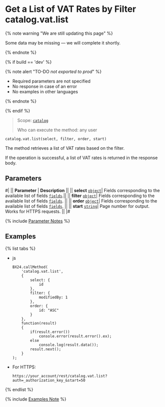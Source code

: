 # Get a List of VAT Rates by Filter catalog.vat.list

{% note warning "We are still updating this page" %}

Some data may be missing — we will complete it shortly.

{% endnote %}

{% if build == 'dev' %}

{% note alert "TO-DO _not exported to prod_" %}

- Required parameters are not specified
- No response in case of an error
- No examples in other languages
  
{% endnote %}

{% endif %}

> Scope: [`catalog`](../../scopes/permissions.md)
>
> Who can execute the method: any user

```http
catalog.vat.list(select, filter, order, start)
```

The method retrieves a list of VAT rates based on the filter.

If the operation is successful, a list of VAT rates is returned in the response body.

## Parameters

#|
|| **Parameter** | **Description** ||
|| **select** 
[`object`](../../data-types.md)| Fields corresponding to the available list of fields [`fields`](catalog-vat-get-fields.md).||
|| **filter** 
[`object`](../../data-types.md)| Fields corresponding to the available list of fields [`fields`](catalog-vat-get-fields.md). ||
|| **order**
[`object`](../../data-types.md)| Fields corresponding to the available list of fields [`fields`](catalog-vat-get-fields.md). ||
|| **start** 
[`string`](../../data-types.md)| Page number for output. Works for HTTPS requests. ||
|#

{% include [Parameter Notes](../../../_includes/required.md) %}

## Examples

{% list tabs %}

- js
  
    ```
    BX24.callMethod(
        'catalog.vat.list',
        {
            select: {
                id        
            },
            filter: {
                modifiedBy: 1
            },
            order: {
                id: "ASC"
            }
        },
        function(result)
        {
            if(result.error())
                console.error(result.error().ex);
            else
                console.log(result.data());
            result.next();
        }
    );
    ```

- For HTTPS:

    ```
    https://your_account/rest/catalog.vat.list?auth=_authorization_key_&start=50
    ```

{% endlist %}

{% include [Examples Note](../../../_includes/examples.md) %}